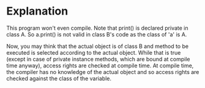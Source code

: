 # Explanation

This program won't even compile. Note that print() is declared private in class A. So a.print() is not valid in class B's code as the class of 'a' is A.

Now, you may think that the actual object is of class B and method to be executed is selected according to the actual object. While that is true (except in case of private instance methods, which are bound at compile time anyway), access rights are checked at compile time. At compile time, the compiler has no knowledge of the actual object and so access rights are checked against the class of the variable.
